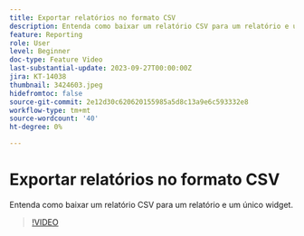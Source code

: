 ```yaml
---
title: Exportar relatórios no formato CSV
description: Entenda como baixar um relatório CSV para um relatório e um único widget.
feature: Reporting
role: User
level: Beginner
doc-type: Feature Video
last-substantial-update: 2023-09-27T00:00:00Z
jira: KT-14038
thumbnail: 3424603.jpeg
hidefromtoc: false
source-git-commit: 2e12d30c620620155985a5d8c13a9e6c593332e8
workflow-type: tm+mt
source-wordcount: '40'
ht-degree: 0%

---
```



# Exportar relatórios no formato CSV

Entenda como baixar um relatório CSV para um relatório e um único widget.

>[!VIDEO](https://video.tv.adobe.com/v/3424603/?learn=on)
